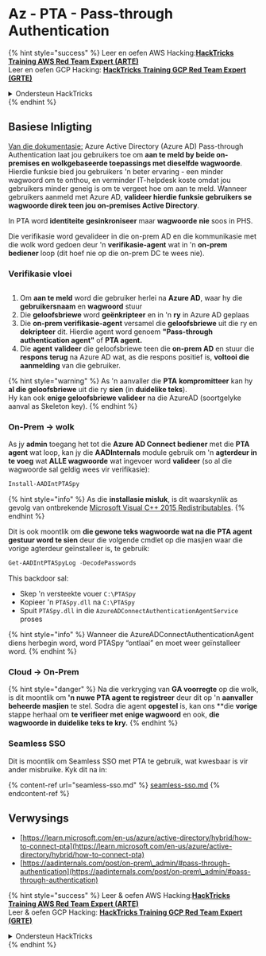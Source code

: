 # Az - PTA - Pass-through Authentication

{% hint style="success" %}
Leer en oefen AWS Hacking:<img src="/.gitbook/assets/image.png" alt="" data-size="line">[**HackTricks Training AWS Red Team Expert (ARTE)**](https://training.hacktricks.xyz/courses/arte)<img src="/.gitbook/assets/image.png" alt="" data-size="line">\
Leer en oefen GCP Hacking: <img src="/.gitbook/assets/image (2).png" alt="" data-size="line">[**HackTricks Training GCP Red Team Expert (GRTE)**<img src="/.gitbook/assets/image (2).png" alt="" data-size="line">](https://training.hacktricks.xyz/courses/grte)

<details>

<summary>Ondersteun HackTricks</summary>

* Kyk na die [**intekenplanne**](https://github.com/sponsors/carlospolop)!
* **Sluit aan by die** 💬 [**Discord-groep**](https://discord.gg/hRep4RUj7f) of die [**telegram-groep**](https://t.me/peass) of **volg** ons op **Twitter** 🐦 [**@hacktricks\_live**](https://twitter.com/hacktricks\_live)**.**
* **Deel hacking-truuks deur PR's in te dien by die** [**HackTricks**](https://github.com/carlospolop/hacktricks) en [**HackTricks Cloud**](https://github.com/carlospolop/hacktricks-cloud) github repos.

</details>
{% endhint %}

## Basiese Inligting

[Van die dokumentasie:](https://learn.microsoft.com/en-us/entra/identity/hybrid/connect/how-to-connect-pta) Azure Active Directory (Azure AD) Pass-through Authentication laat jou gebruikers toe om **aan te meld by beide on-premises en wolkgebaseerde toepassings met dieselfde wagwoorde**. Hierdie funksie bied jou gebruikers 'n beter ervaring - een minder wagwoord om te onthou, en verminder IT-helpdesk koste omdat jou gebruikers minder geneig is om te vergeet hoe om aan te meld. Wanneer gebruikers aanmeld met Azure AD, **valideer hierdie funksie gebruikers se wagwoorde direk teen jou on-premises Active Directory**.

In PTA word **identiteite** **gesinkroniseer** maar **wagwoorde** **nie** soos in PHS.

Die verifikasie word gevalideer in die on-prem AD en die kommunikasie met die wolk word gedoen deur 'n **verifikasie-agent** wat in 'n **on-prem bediener** loop (dit hoef nie op die on-prem DC te wees nie).

### Verifikasie vloei

<figure><img src="../../../../.gitbook/assets/image (92).png" alt=""><figcaption></figcaption></figure>

1. Om **aan te meld** word die gebruiker herlei na **Azure AD**, waar hy die **gebruikersnaam** en **wagwoord** stuur
2. Die **geloofsbriewe** word **geënkripteer** en in 'n **ry** in Azure AD geplaas
3. Die **on-prem verifikasie-agent** versamel die **geloofsbriewe** uit die ry en **dekripteer** dit. Hierdie agent word genoem **"Pass-through authentication agent"** of **PTA agent.**
4. Die **agent** **valideer** die geloofsbriewe teen die **on-prem AD** en stuur die **respons** **terug** na Azure AD wat, as die respons positief is, **voltooi die aanmelding** van die gebruiker.

{% hint style="warning" %}
As 'n aanvaller die **PTA** **kompromitteer** kan hy **al die geloofsbriewe** uit die ry **sien** (in **duidelike teks**).\
Hy kan ook **enige geloofsbriewe valideer** na die AzureAD (soortgelyke aanval as Skeleton key).
{% endhint %}

### On-Prem -> wolk

As jy **admin** toegang het tot die **Azure AD Connect bediener** met die **PTA** **agent** wat loop, kan jy die **AADInternals** module gebruik om 'n **agterdeur in te voeg** wat **ALLE wagwoorde** wat ingevoer word **valideer** (so al die wagwoorde sal geldig wees vir verifikasie):
```powershell
Install-AADIntPTASpy
```
{% hint style="info" %}
As die **installasie misluk**, is dit waarskynlik as gevolg van ontbrekende [Microsoft Visual C++ 2015 Redistributables](https://download.microsoft.com/download/6/A/A/6AA4EDFF-645B-48C5-81CC-ED5963AEAD48/vc\_redist.x64.exe).
{% endhint %}

Dit is ook moontlik om **die gewone teks wagwoorde wat na die PTA agent gestuur word te sien** deur die volgende cmdlet op die masjien waar die vorige agterdeur geïnstalleer is, te gebruik:
```powershell
Get-AADIntPTASpyLog -DecodePasswords
```
This backdoor sal:

* Skep 'n versteekte vouer `C:\PTASpy`
* Kopieer 'n `PTASpy.dll` na `C:\PTASpy`
* Spuit `PTASpy.dll` in die `AzureADConnectAuthenticationAgentService` proses

{% hint style="info" %}
Wanneer die AzureADConnectAuthenticationAgent diens herbegin word, word PTASpy “ontlaai” en moet weer geïnstalleer word.
{% endhint %}

### Cloud -> On-Prem

{% hint style="danger" %}
Na die verkryging van **GA voorregte** op die wolk, is dit moontlik om **'n nuwe PTA agent te registreer** deur dit op 'n **aanvaller beheerde masjien** te stel. Sodra die agent **opgestel** is, kan ons **die **vorige** stappe herhaal om **te verifieer met enige wagwoord** en ook, **die wagwoorde in duidelike teks te kry.**
{% endhint %}

### Seamless SSO

Dit is moontlik om Seamless SSO met PTA te gebruik, wat kwesbaar is vir ander misbruike. Kyk dit na in:

{% content-ref url="seamless-sso.md" %}
[seamless-sso.md](seamless-sso.md)
{% endcontent-ref %}

## Verwysings

* [https://learn.microsoft.com/en-us/azure/active-directory/hybrid/how-to-connect-pta](https://learn.microsoft.com/en-us/azure/active-directory/hybrid/how-to-connect-pta)
* [https://aadinternals.com/post/on-prem\_admin/#pass-through-authentication](https://aadinternals.com/post/on-prem\_admin/#pass-through-authentication)

{% hint style="success" %}
Leer & oefen AWS Hacking:<img src="/.gitbook/assets/image.png" alt="" data-size="line">[**HackTricks Training AWS Red Team Expert (ARTE)**](https://training.hacktricks.xyz/courses/arte)<img src="/.gitbook/assets/image.png" alt="" data-size="line">\
Leer & oefen GCP Hacking: <img src="/.gitbook/assets/image (2).png" alt="" data-size="line">[**HackTricks Training GCP Red Team Expert (GRTE)**<img src="/.gitbook/assets/image (2).png" alt="" data-size="line">](https://training.hacktricks.xyz/courses/grte)

<details>

<summary>Ondersteun HackTricks</summary>

* Kyk na die [**intekenplanne**](https://github.com/sponsors/carlospolop)!
* **Sluit aan by die** 💬 [**Discord groep**](https://discord.gg/hRep4RUj7f) of die [**telegram groep**](https://t.me/peass) of **volg** ons op **Twitter** 🐦 [**@hacktricks\_live**](https://twitter.com/hacktricks\_live)**.**
* **Deel hacking truuks deur PRs in te dien by die** [**HackTricks**](https://github.com/carlospolop/hacktricks) en [**HackTricks Cloud**](https://github.com/carlospolop/hacktricks-cloud) github repos.

</details>
{% endhint %}
